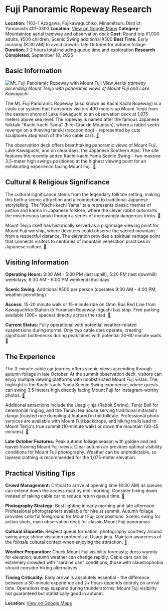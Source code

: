 # Fuji Panoramic Ropeway Research

**Location:** 1163-1 Azagawa, Fujikawaguchiko, Minamitsuru District, Yamanashi 401-0303
**Location:** [View on Google Maps](https://maps.google.com/maps?q=35.5040053,138.7719898)
**Category:** Mountaintop aerial tramway and observation deck
**Cost:** Round trip ¥1,000 adults, ¥500 children; Scenic Swing additional ¥500
**Best Time:** Early morning (8:30 AM) to avoid crowds; late October for autumn foliage
**Duration:** 1-2 hours total including queue time and exploration
**Research Completed:** September 18, 2025

## Basic Information

![Mt. Fuji Panoramic Ropeway with Mount Fuji View](https://upload.wikimedia.org/wikipedia/commons/d/d5/Mount_Fuji_from_Sankodai.jpg)
*Aerial tramway ascending Mount Tenjo with panoramic views of Mount Fuji and Lake Kawaguchi*

The Mt. Fuji Panoramic Ropeway (also known as Kachi Kachi Ropeway) is a cable car system that transports visitors 400 meters up Mount Tenjo from the eastern shore of Lake Kawaguchi to an observation deck at 1,075 meters above sea level. The ropeway is named after the famous Japanese folktale "Kachi-kachi Yama" (Fire-Crackle Mountain), where a rabbit seeks revenge on a thieving tanuki (raccoon dog) - represented by cute sculptures atop each of the two cable cars. [🔗](https://www.mtfujiropeway.jp/en/)

The observation deck offers breathtaking panoramic views of Mount Fuji, Lake Kawaguchi, and on clear days, the Japanese Southern Alps. The site features the recently added Kachi-kachi Yama Scenic Swing - two massive 3.5-meter high swings positioned at the highest viewing point for an exhilarating experience facing Mount Fuji. [🔗](https://www.timeout.com/tokyo/news/ride-a-giant-swing-at-this-lake-kawaguchiko-observation-deck-overlooking-mt-fuji-111721)

## Cultural & Religious Significance

The cultural significance stems from the legendary folktale setting, making this both a scenic attraction and a connection to traditional Japanese storytelling. The "Kachi-kachi Yama" tale represents classic themes of justice and karma in Japanese folklore, where the clever rabbit outsmarts the mischievous tanuki through a series of increasingly dangerous tricks. [🔗](https://web-japan.org/kidsweb/folk/kachi/kachi01.html)

Mount Tenjo itself has historically served as a pilgrimage viewing point for Mount Fuji worship, where devotees could observe the sacred mountain from a respectful distance. The elevation provides a spiritual vantage point that connects visitors to centuries of mountain veneration practices in Japanese culture. [🔗](https://www.japan-guide.com/e/e6916.html)

## Visiting Information

**Operating Hours:** 8:30 AM - 5:00 PM (last uphill), 5:20 PM (last downhill) weekdays; 8:30 AM - 6:00 PM weekends/holidays

**Scenic Swing:** Additional ¥500 per person (operates 9:30 AM - 4:00 PM, weather permitting)

**Access:** 15-20 minute walk or 15-minute ride on Omni Bus Red Line from Kawaguchiko Station to Yuransen Ropeway Iriguchi bus stop. Free parking available (300+ spaces) directly across the road. [🔗](https://www.japan-guide.com/e/e6916.html)

**Current Status:** Fully operational with potential weather-related suspensions during storms. Only two cable cars operate, creating significant bottlenecks during peak times with potential 30-60 minute waits. [🔗](https://www.tripadvisor.com/Attraction_Review-g1165976-d1368670-Reviews-Mt_Fuji_Panoramic_Ropeway-Fujikawaguchiko_machi_Minamitsuru_gun_Yamanashi_Prefec.html)

## The Experience

The 3-minute cable car journey offers scenic views ascending through autumn foliage in late October. At the summit observation deck, visitors can enjoy multiple viewing platforms with unobstructed Mount Fuji vistas. The highlight is the Kachi-kachi Yama Scenic Swing experience, where guests can swing 3.5 meters high directly facing Mount Fuji for Instagram-worthy photos. [🔗](https://japantoday.com/category/features/travel/see-mount-fuji-swing-into-view-at-the-mt.-fuji-panoramic-ropeway-park)

Additional attractions include the Usagi-jinja (Rabbit Shrine), Tenjo Bell for ceremonial ringing, and the Tanuki tea house serving traditional mitarashi dango (roasted rice dumplings) featured in the folktale. Professional photo services are available with Mount Fuji backdrops, and hiking trails lead to Mount Tenjo's true summit (10-minute walk) or down the mountain (30-45 minutes). [🔗](https://www.mtfujiropeway.jp/en/)

**Late October Features:** Peak autumn foliage season with golden and red leaves framing Mount Fuji views. Clear autumn air provides optimal visibility conditions for Mount Fuji photography. Weather can be unpredictable, so layered clothing is recommended for the 1,075-meter elevation.

## Practical Visiting Tips

**Crowd Management:** Critical to arrive at opening time (8:30 AM) as queues can extend down the access road by mid-morning. Consider hiking down instead of taking cable car to reduce return queue time. [🔗](https://www.tripadvisor.com/Attraction_Review-g1165976-d1368670-Reviews-Mt_Fuji_Panoramic_Ropeway-Fujikawaguchiko_machi_Minamitsuru_gun_Yamanashi_Prefec.html)

**Photography Strategy:** Best lighting in early morning and late afternoon. Professional photographers available for hire at summit. Autumn foliage provides colorful foreground for Mount Fuji compositions. Scenic swing for action shots, main observation deck for classic Mount Fuji panoramas.

**Cultural Etiquette:** Respect queue formation; photography courtesy around swing area; shrine visitation protocols at Usagi-jinja. Maintain awareness of the folktale cultural context when enjoying the attraction. [🔗](https://web-japan.org/kidsweb/folk/kachi/kachi01.html)

**Weather Preparation:** Check Mount Fuji visibility forecasts; dress warmly for elevation; autumn weather can change rapidly. Cable cars can be extremely crowded with "sardine can" conditions; those with claustrophobia should consider hiking alternatives.

**Timing Criticality:** Early arrival is absolutely essential - the difference between a 30-minute experience and 2+ hours depends entirely on arrival time. Operations may suspend during thunderstorms; Mount Fuji visibility not guaranteed but statistically good in autumn.

**Location:** [View on Google Maps](https://www.google.com/maps/place/Mt.+Fuji+Panoramic+Ropeway/@35.507947,138.7456042,17z/data=!3m1!4b1!4m6!3m5!1s0x6019f7db1b4de88b:0x7b96b6b1b1b1b1b1!8m2!3d35.507947!4d138.748389!16s%2Fg%2F1td8jsnh)
